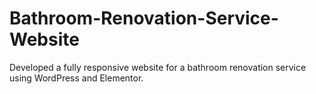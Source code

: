 # Bathroom-Renovation-Service-Website
Developed a fully responsive website for a bathroom renovation service using WordPress and Elementor.
